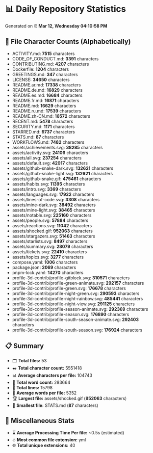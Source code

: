 # 📊 Daily Repository Statistics
Generated on ⏰ **Mar 12, Wednesday 04:10:58 PM**

## 📂 File Character Counts (Alphabetically)
- ACTIVITY.md: **7515** characters
- CODE_OF_CONDUCT.md: **3391** characters
- CONTRIBUTING.md: **4207** characters
- Dockerfile: **1204** characters
- GREETINGS.md: **347** characters
- LICENSE: **34650** characters
- README.ar.md: **17338** characters
- README.de.md: **16829** characters
- README.es.md: **16684** characters
- README.fr.md: **16871** characters
- README.md: **16629** characters
- README.ru.md: **17539** characters
- README.zh-CN.md: **16572** characters
- RECENT.md: **5478** characters
- SECURITY.md: **1171** characters
- STARRED.md: **9737** characters
- STATS.md: **87** characters
- WORKFLOWS.md: **7482** characters
- assets/achievements.svg: **38285** characters
- assets/activity.svg: **24106** characters
- assets/all.svg: **237254** characters
- assets/default.svg: **42017** characters
- assets/github-snake-dark.svg: **132621** characters
- assets/github-snake-light.svg: **132621** characters
- assets/github-snake.gif: **475461** characters
- assets/habits.svg: **11395** characters
- assets/intro.svg: **3369** characters
- assets/languages.svg: **17922** characters
- assets/lines-of-code.svg: **3308** characters
- assets/mine-dark.svg: **38492** characters
- assets/mine-light.svg: **38465** characters
- assets/notable.svg: **225160** characters
- assets/people.svg: **57884** characters
- assets/reactions.svg: **11042** characters
- assets/shocked.gif: **952063** characters
- assets/stargazers.svg: **51463** characters
- assets/starlists.svg: **8497** characters
- assets/summary.svg: **28079** characters
- assets/tickets.svg: **22410** characters
- assets/topics.svg: **3277** characters
- compose.yaml: **1006** characters
- package.json: **2069** characters
- pnpm-lock.yaml: **14270** characters
- profile-3d-contrib/profile-gitblock.svg: **310571** characters
- profile-3d-contrib/profile-green-animate.svg: **292157** characters
- profile-3d-contrib/profile-green.svg: **176678** characters
- profile-3d-contrib/profile-night-green.svg: **290593** characters
- profile-3d-contrib/profile-night-rainbow.svg: **485441** characters
- profile-3d-contrib/profile-night-view.svg: **291125** characters
- profile-3d-contrib/profile-season-animate.svg: **292369** characters
- profile-3d-contrib/profile-season.svg: **176890** characters
- profile-3d-contrib/profile-south-season-animate.svg: **292403** characters
- profile-3d-contrib/profile-south-season.svg: **176924** characters

## 📋 Summary
- 🗂️ **Total files:** 53
- ✒️ **Total character count:** 5551418
- 📊 **Average characters per file:** 104743
- 📝 **Total word count:** 283664
- 🧾 **Total lines:** 15798
- 📐 **Average words per file:** 5352
- 🏆 **Largest file:** assets/shocked.gif (**952063** characters)
- 🥉 **Smallest file:** STATS.md (**87** characters)

## 🌟 Miscellaneous Stats
- ⌛ **Average Processing Time Per file:** ~0.5s (estimated)
- 🔥 **Most common file extension:** yml
- 🌐 **Total unique extensions:** 40
